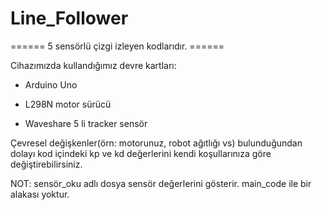 
# Line_Follower

====== 5 sensörlü çizgi izleyen kodlarıdır. ======

Cihazımızda kullandığımız devre kartları:

- Arduino Uno

- L298N motor sürücü

- Waveshare 5 li tracker sensör

Çevresel değişkenler(örn: motorunuz, robot ağıtlığı vs) bulunduğundan dolayı kod içindeki kp ve kd değerlerini kendi koşullarınıza göre değiştirebilirsiniz.

NOT: sensör_oku adlı dosya sensör değerlerini gösterir. main_code ile bir alakası yoktur.

